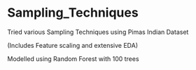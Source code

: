 # Sampling_Techniques

Tried various Sampling Techniques using Pimas Indian Dataset

(Includes Feature scaling and extensive EDA) 

Modelled using Random Forest with 100 trees
